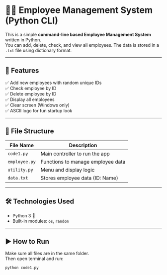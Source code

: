 # 👨‍💼 Employee Management System (Python CLI)

This is a simple **command-line based Employee Management System** written in Python.  
You can add, delete, check, and view all employees. The data is stored in a `.txt` file using dictionary format.

---

## 🚀 Features

✅ Add new employees with random unique IDs  
✅ Check employee by ID  
✅ Delete employee by ID  
✅ Display all employees  
✅ Clear screen (Windows only)  
✅ ASCII logo for fun startup look  

---

## 📁 File Structure

| File Name       | Description                          |
|----------------|--------------------------------------|
| `code1.py`      | Main controller to run the app       |
| `employee.py`   | Functions to manage employee data    |
| `utility.py`    | Menu and display logic               |
| `data.txt`      | Stores employee data (ID: Name)      |

---

## 🛠️ Technologies Used

- Python 3 🐍  
- Built-in modules: `os`, `random`

---

## ▶️ How to Run

Make sure all files are in the same folder.  
Then open terminal and run:

```bash
python code1.py
